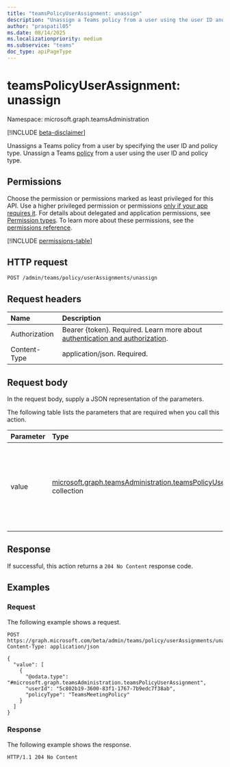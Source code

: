 ```yaml
---
title: "teamsPolicyUserAssignment: unassign"
description: "Unassign a Teams policy from a user using the user ID and policy type."
author: "praspatil05"
ms.date: 08/14/2025
ms.localizationpriority: medium
ms.subservice: "teams"
doc_type: apiPageType
---
```


# teamsPolicyUserAssignment: unassign

Namespace: microsoft.graph.teamsAdministration

[!INCLUDE [beta-disclaimer](../../includes/beta-disclaimer.md)]

Unassigns a Teams policy from a user by specifying the user ID and policy type.
Unassign a Teams [policy](../resources/teamsadministration-teamspolicyuserassignment.md) from a user using the user ID and policy type.

## Permissions

Choose the permission or permissions marked as least privileged for this API. Use a higher privileged permission or permissions [only if your app requires it](/graph/permissions-overview#best-practices-for-using-microsoft-graph-permissions). For details about delegated and application permissions, see [Permission types](/graph/permissions-overview#permission-types). To learn more about these permissions, see the [permissions reference](/graph/permissions-reference).

<!-- {
  "blockType": "permissions",
  "name": "teamsadministration-teamspolicyuserassignment-unassign-permissions"
}
-->
[!INCLUDE [permissions-table](../includes/permissions/teamsadministration-teamspolicyuserassignment-unassign-permissions.md)]

## HTTP request

<!-- {
  "blockType": "ignored"
}
-->
``` http
POST /admin/teams/policy/userAssignments/unassign
```

## Request headers

|Name|Description|
|:---|:---|
|Authorization|Bearer {token}. Required. Learn more about [authentication and authorization](/graph/auth/auth-concepts).|
|Content-Type|application/json. Required.|

## Request body

In the request body, supply a JSON representation of the parameters.

The following table lists the parameters that are required when you call this action.

|Parameter|Type|Description|
|:---|:---|:---|
|value|[microsoft.graph.teamsAdministration.teamsPolicyUserAssignment](../resources/teamsadministration-teamspolicyuserassignment.md) collection|A collection of user-policy assignment objects that specify the user ID and policy type to unassign.|

## Response

If successful, this action returns a `204 No Content` response code.

## Examples

### Request

The following example shows a request.
<!-- {
  "blockType": "request",
  "name": "teamspolicyuserassignmentthis.unassign"
}
-->
``` http
POST https://graph.microsoft.com/beta/admin/teams/policy/userAssignments/unassign
Content-Type: application/json

{
  "value": [
    {
      "@odata.type": "#microsoft.graph.teamsAdministration.teamsPolicyUserAssignment",
      "userId": "5c802b19-3600-83f1-1767-7b9edc7f38ab",
      "policyType": "TeamsMeetingPolicy"
    }
  ]
}
```

### Response

The following example shows the response.
<!-- {
  "blockType": "response",
  "truncated": true
}
-->
``` http
HTTP/1.1 204 No Content
```

